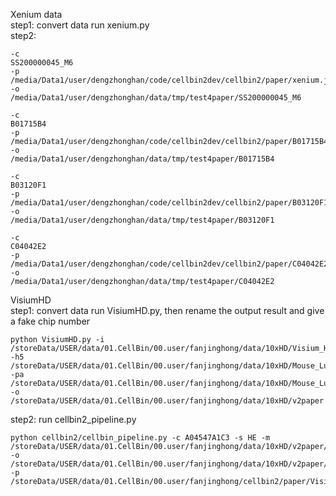 Xenium data <br>
step1: convert data run xenium.py<br>
step2: 
```shell
-c
SS200000045_M6
-p
/media/Data1/user/dengzhonghan/code/cellbin2dev/cellbin2/paper/xenium.json
-o
/media/Data1/user/dengzhonghan/data/tmp/test4paper/SS200000045_M6
```


```shell
-c
B01715B4
-p
/media/Data1/user/dengzhonghan/code/cellbin2dev/cellbin2/paper/B01715B4.json
-o
/media/Data1/user/dengzhonghan/data/tmp/test4paper/B01715B4
```

```shell
-c
B03120F1
-p
/media/Data1/user/dengzhonghan/code/cellbin2dev/cellbin2/paper/B03120F1.json
-o
/media/Data1/user/dengzhonghan/data/tmp/test4paper/B03120F1
```

```shell
-c
C04042E2
-p
/media/Data1/user/dengzhonghan/code/cellbin2dev/cellbin2/paper/C04042E2.json
-o
/media/Data1/user/dengzhonghan/data/tmp/test4paper/C04042E2
```
VisiumHD  <br>
step1: convert data run VisiumHD.py, then rename the output result and give a fake chip number<br>
```shell
python VisiumHD.py -i /storeData/USER/data/01.CellBin/00.user/fanjinghong/data/10xHD/Visium_HD_Mouse_Lung_Fresh_Frozen_tissue/Visium_HD_Mouse_Lung_Fresh_Frozen_tissue_image.tif -h5 /storeData/USER/data/01.CellBin/00.user/fanjinghong/data/10xHD/Mouse_Lung/binned_outputs/square_002um/filtered_feature_bc_matrix.h5 -pa /storeData/USER/data/01.CellBin/00.user/fanjinghong/data/10xHD/Mouse_Lung/binned_outputs/square_002um/spatial/tissue_positions.parquet -o /storeData/USER/data/01.CellBin/00.user/fanjinghong/data/10xHD/v2paper
```
step2: run cellbin2_pipeline.py
```shell
python cellbin2/cellbin_pipeline.py -c A04547A1C3 -s HE -m /storeData/USER/data/01.CellBin/00.user/fanjinghong/data/10xHD/v2paper/A04547A1C3.gem.gz  -o /storeData/USER/data/01.CellBin/00.user/fanjinghong/data/10xHD/v2paper/output -p /storeData/USER/data/01.CellBin/00.user/fanjinghong/cellbin2/paper/VisiumHD.json
```

